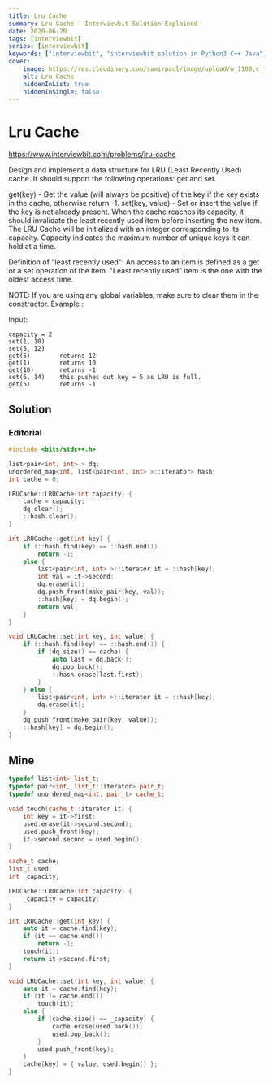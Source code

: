 ```yaml
---
title: Lru Cache
summary: Lru Cache - Interviewbit Solution Explained
date: 2020-06-20
tags: [interviewbit]
series: [interviewbit]
keywords: ["interviewbit", "interviewbit solution in Python3 C++ Java", "Lru Cache Solution Explained"]
cover:
    image: https://res.cloudinary.com/samirpaul/image/upload/w_1100,c_fit,co_rgb:FFFFFF,l_text:Arial_75_bold:Lru Cache - Solution Explained/problem-solving.webp
    alt: Lru Cache
    hiddenInList: true
    hiddenInSingle: false
---
```


# Lru Cache

https://www.interviewbit.com/problems/lru-cache


Design and implement a data structure for LRU (Least Recently Used) cache. It should support the following operations:
get and set.

get(key) - Get the value (will always be positive) of the key if the key exists in the cache, otherwise return -1.
set(key, value) - Set or insert the value if the key is not already present. When the cache reaches its capacity, it should
invalidate the least recently used item before inserting the new item.
The LRU Cache will be initialized with an integer corresponding to its capacity. Capacity indicates the maximum number of 
unique keys it can hold at a time.

Definition of "least recently used": An access to an item is defined as a get or a set operation of the item. 
"Least recently used" item is the one with the oldest access time.

 NOTE: If you are using any global variables, make sure to clear them in the constructor. 
Example :

Input: 
```
capacity = 2
set(1, 10)
set(5, 12)
get(5)        returns 12
get(1)        returns 10
get(10)       returns -1
set(6, 14)    this pushes out key = 5 as LRU is full. 
get(5)        returns -1
```

## Solution

### Editorial

```cpp
#include <bits/stdc++.h>

list<pair<int, int> > dq;
unordered_map<int, list<pair<int, int> >::iterator> hash;
int cache = 0;

LRUCache::LRUCache(int capacity) {
    cache = capacity;
    dq.clear();
    ::hash.clear();
}

int LRUCache::get(int key) {
    if (::hash.find(key) == ::hash.end())
        return -1;
    else {
        list<pair<int, int> >::iterator it = ::hash[key];
        int val = it->second;
        dq.erase(it);
        dq.push_front(make_pair(key, val));
        ::hash[key] = dq.begin();
        return val;
    }
}

void LRUCache::set(int key, int value) {
    if (::hash.find(key) == ::hash.end()) {
        if (dq.size() == cache) {
            auto last = dq.back();
            dq.pop_back();
            ::hash.erase(last.first);
        }
    } else {
        list<pair<int, int> >::iterator it = ::hash[key];
        dq.erase(it);
    }
    dq.push_front(make_pair(key, value));
    ::hash[key] = dq.begin();
}
```

## Mine


```cpp
typedef list<int> list_t;
typedef pair<int, list_t::iterator> pair_t;
typedef unordered_map<int, pair_t> cache_t;

void touch(cache_t::iterator it) {
    int key = it->first;
    used.erase(it->second.second);
    used.push_front(key);
    it->second.second = used.begin();
}

cache_t cache;
list_t used;
int _capacity;

LRUCache::LRUCache(int capacity) {
    _capacity = capacity;
}

int LRUCache::get(int key) {
    auto it = cache.find(key);
    if (it == cache.end())
        return -1;
    touch(it);
    return it->second.first;
}

void LRUCache::set(int key, int value) {
    auto it = cache.find(key);
    if (it != cache.end())
        touch(it);
    else {
        if (cache.size() == _capacity) {
            cache.erase(used.back());
            used.pop_back();
        }
        used.push_front(key);
    }
    cache[key] = { value, used.begin() };
}

```